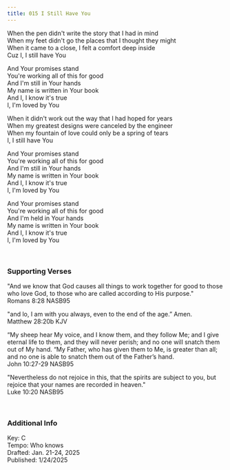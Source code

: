 ```yaml
---
title: 015 I Still Have You
---
```


When the pen didn't write the story that I had in mind \
When my feet didn't go the places that I thought they might \
When it came to a close, I felt a comfort deep inside \
Cuz I, I still have You

And Your promises stand \
You're working all of this for good \
And I'm still in Your hands \
My name is written in Your book \
And I, I know it's true \
I, I'm loved by You

When it didn't work out the way that I had hoped for years \
When my greatest designs were canceled by the engineer \
When my fountain of love could only be a spring of tears \
I, I still have You

And Your promises stand \
You're working all of this for good \
And I'm still in Your hands \
My name is written in Your book \
And I, I know it's true \
I, I'm loved by You


And Your promises stand \
You're working all of this for good \
And I'm held in Your hands \
My name is written in Your book \
And I, I know it's true \
I, I'm loved by You

 
<br />

### Supporting Verses ###

"And we know that God causes all things to work together for good to those who love God, to those who are called according to His purpose." \
Romans 8:28 NASB95


"and lo, I am with you always, even to the end of the age.” Amen. \
Matthew 28:20b KJV

“My sheep hear My voice, and I know them, and they follow Me;
and I give eternal life to them, and they will never perish; 
and no one will snatch them out of My hand.
“My Father, who has given them to Me, is greater than all; and no one is able to snatch them out of the Father’s hand. \
John 10:27-29 NASB95

"Nevertheless do not rejoice in this, that the spirits are subject to you, but rejoice that your names are recorded in heaven." \
Luke 10:20 NASB95

<br />

### Additional Info

Key: C \
Tempo: Who knows \
Drafted: Jan. 21-24, 2025 \
Published: 1/24/2025
